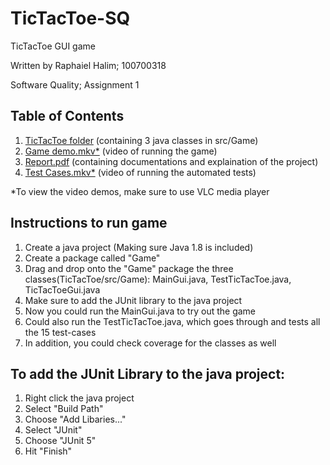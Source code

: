 # TicTacToe-SQ

TicTacToe GUI game

Written by Raphaiel Halim; 100700318

Software Quality; Assignment 1

## Table of Contents

1. [TicTacToe folder](https://github.com/r-halim/TicTacToe-SQ/tree/main/TicTacToe) (containing 3 java classes in src/Game)
2. [Game demo.mkv*](https://github.com/r-halim/TicTacToe-SQ/blob/main/Game%20demo.mkv) (video of running the game)
3. [Report.pdf](https://github.com/r-halim/TicTacToe-SQ/blob/main/Report.pdf) (containing documentations and explaination of the project)
4. [Test Cases.mkv*](https://github.com/r-halim/TicTacToe-SQ/blob/main/Test%20Cases.mkv) (video of running the automated tests)

*To view the video demos, make sure to use VLC media player

## Instructions to run game
1. Create a java project (Making sure Java 1.8 is included)
2. Create a package called "Game"
3. Drag and drop onto the "Game" package the three classes(TicTacToe/src/Game): MainGui.java, TestTicTacToe.java, TicTacToeGui.java
4. Make sure to add the JUnit library to the java project
5. Now you could run the MainGui.java to try out the game
6. Could also run the TestTicTacToe.java, which goes through and tests all the 15 test-cases
7. In addition, you could check coverage for the classes as well

## To add the JUnit Library to the java project:
1. Right click the java project 
2. Select "Build Path" 
3. Choose "Add Libaries..."
4. Select "JUnit"
5. Choose "JUnit 5"
6. Hit "Finish"
